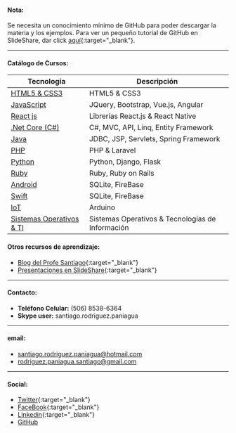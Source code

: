 #### Nota:
Se necesita un conocimiento mínimo de GitHub para poder descargar la materia y los ejemplos.
Para ver un pequeño tutorial de GitHub en SlideShare, dar click [aquí](https://www.slideshare.net/santiagorodriguezpaniagua/git-hub-amp-github-desktop-2019){:target="_blank"}. 

<hr/>

#### Catálogo de Cursos:


| Tecnología              | Descripción                                    | 
| ----------------------- | ---------------------------------------------- | 
| [HTML5 & CSS3](https://profesantiago.github.io/HTMLCSS) | HTML5 & CSS3 |
| [JavaScript](https://profesantiago.github.io/JavaScript)| JQuery, Bootstrap, Vue.js, Angular |
| [React js](https://profesantiago.github.io/React)       | Librerías React.js & React Native |
| [.Net Core (C#)](https://profesantiago.github.io/NetCore)    | C#, MVC, API, Linq, Entity Framework |
| [Java](https://profesantiago.github.io/CursoJava)       | JDBC, JSP, Servlets, Spring Framework     |
| [PHP](https://profesantiago.github.io/PHP)              | PHP & Laravel          |
| [Python](https://profesantiago.github.io/Python)        | Python, Django, Flask  |
| [Ruby](https://profesantiago.github.io/Ruby)            | Ruby, Ruby on Rails    |
| [Android](https://profesantiago.github.io/Android)      | SQLite, FireBase       |
| [Swift](https://profesantiago.github.io/Swift)          | SQLite, FireBase       |
| [IoT](https://profesantiago.github.io/IoT)              | Arduino                |
| [Sistemas Operativos & TI](https://profesantiago.github.io/TI-OS)| Sistemas Operativos & Tecnologías de Información      |  


#### Otros recursos de aprendizaje:
- [Blog del Profe Santiago](https://elprofesantiago.blogspot.com/){:target="_blank"} 
- [Presentaciones en SlideShare](https://es.slideshare.net/santiagorodriguezpaniagua){:target="_blank"} 

------------
####  Contacto:
- **Teléfono Celular:** (506) 8538-6364
- **Skype user:** santiago.rodriguez.paniagua

------------
#### email:
- santiago.rodriguez.paniagua@hotmail.com
- rodriguez.paniagua.santiago@gmail.com

------------
#### Social: 
- [Twitter](https://twitter.com/rp_santiago){:target="_blank"}
- [FaceBook](https://www.facebook.com/elProfeSantiago){:target="_blank"}
- [Linkedin](https://www.linkedin.com/in/santiago-rodriguez-paniagua/){:target="_blank"}
- [GitHub](https://github.com/ProfeSantiago)
